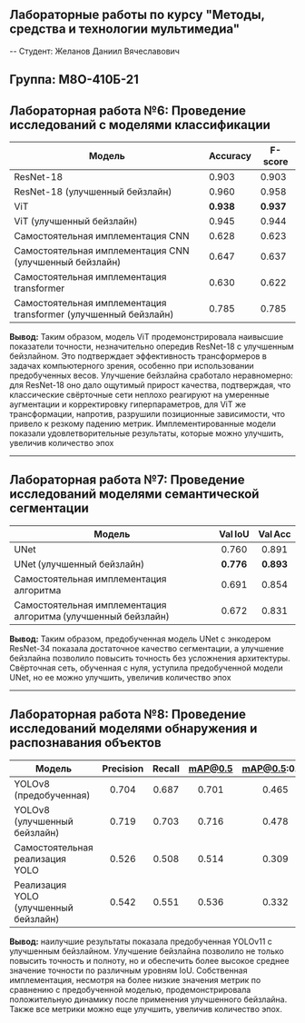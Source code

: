 ## Лабораторные работы по курсу "Методы, средства и технологии мультимедиа"

--
Студент: Желанов Даниил Вячеславович

Группа: М8О-410Б-21
---

## Лабораторная работа №6: Проведение исследований с моделями классификации

| Модель                         | Accuracy  | F-score  |
| -----------------------------  | --------- | --------------- |
| ResNet-18                      | 0.903     | 0.903           |
| ResNet-18 (улучшенный бейзлайн)  | 0.960     | 0.958           |
| ViT        | **0.938** | **0.937**       |
| ViT (улучшенный бейзлайн)        | 0.945     | 0.944           |
| Самостоятельная имплементация CNN           | 0.628     | 0.623           |
| Самостоятельная имплементация CNN (улучшенный бейзлайн)          | 0.647     | 0.637           |
| Самостоятельная имплементация transformer           | 0.630     | 0.622           |
| Самостоятельная имплементация transformer (улучшенный бейзлайн)          | 0.785     | 0.785           |


**Вывод:** Таким образом, модель ViT продемонстрировала наивысшие показатели точности, незначительно опередив ResNet-18 с улучшенным бейзлайном. Это подтверждает эффективность трансформеров в задачах компьютерного зрения, особенно при использовании предобученных весов. Улучшение бейзлайна сработало неравномерно: для ResNet-18 оно дало ощутимый прирост качества, подтверждая, что классические свёрточные сети неплохо реагируют на умеренные аугментации и корректировку гиперпараметров, для ViT же трансформации, напротив, разрушили позиционные зависимости, что привело к резкому падению метрик. Имплементированные модели показали удовлетворительные результаты, которые можно улучшить, увеличив количество эпох


---

## Лабораторная работа №7: Проведение исследований моделями семантической сегментации

| Модель                                                        | **Val IoU** | **Val Acc** |
| ------------------------------------------------------------- | :---------: | :---------: |
| UNet                                                          |    0.760    |    0.891    |
| UNet (улучшенный бейзлайн)                                    |  **0.776**  |  **0.893**  |
| Самостоятельная имплементация алгоритма                       |    0.691    |    0.854    |
| Самостоятельная имплементация алгоритма (улучшенный бейзлайн) |    0.672    |    0.831    |

**Вывод:** Таким образом, предобученная модель UNet с энкодером ResNet-34 показала достаточное качество сегментации, а улучшение бейзлайна позволило повысить точность без усложнения архитектуры. Свёрточная сеть, обученная с нуля, уступила предобученной модели UNet, но ее можно улучшить, увеличив количество эпох

---
## Лабораторная работа №8: Проведение исследований моделями обнаружения и распознавания объектов

| Модель                                | Precision | Recall | mAP@0.5 | mAP@0.5:0.95 |
|---------------------------------------|:---------:|:------:|:------:|:-------------:|
| YOLOv8 (предобученная)                | 0.704     | 0.687  | 0.701  | 0.465         |
| YOLOv8 (улучшенный бейзлайн)          | 0.719     | 0.703  | 0.716  | 0.478         |
| Самостоятельная реализация YOLO      | 0.526     | 0.508  | 0.514  | 0.309         |
| Реализация YOLO (улучшенный бейзлайн) | 0.542     | 0.551  | 0.536  | 0.332         |

**Вывод:** наилучшие результаты показала предобученная YOLOv11 с улучшенным бейзлайном. Улучшение бейзлайна позволило не только повысить точность и полноту, но и обеспечить более высокое среднее значение точности по различным уровням IoU. Собственная имплементация, несмотря на более низкие значения метрик по сравнению с предобученной моделью, продемонстрировала положительную динамику после применения улучшенного бейзлайна. Также все метрики можно еще улучшить, увеличив количество эпох.


